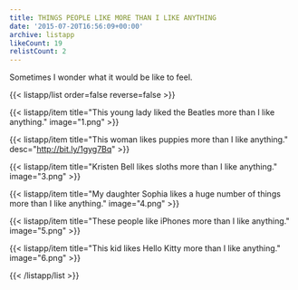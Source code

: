 ```yaml
---
title: THINGS PEOPLE LIKE MORE THAN I LIKE ANYTHING
date: '2015-07-20T16:56:09+00:00'
archive: listapp
likeCount: 19
relistCount: 2
---
```


Sometimes I wonder what it would be like to feel.

<!--more-->

{{< listapp/list order=false reverse=false >}}

   {{< listapp/item title="This young lady liked the Beatles more than I like anything."
      image="1.png" >}}

   {{< listapp/item title="This woman likes puppies more than I like anything."
      desc="http://bit.ly/1gyg7Bq" >}}

   {{< listapp/item title="Kristen Bell likes sloths more than I like anything."
      image="3.png" >}}

   {{< listapp/item title="My daughter Sophia likes a huge number of things more than I like anything."
      image="4.png" >}}

   {{< listapp/item title="These people like iPhones more than I like anything."
      image="5.png" >}}

   {{< listapp/item title="This kid likes Hello Kitty more than I like anything."
      image="6.png" >}}

{{< /listapp/list >}}
